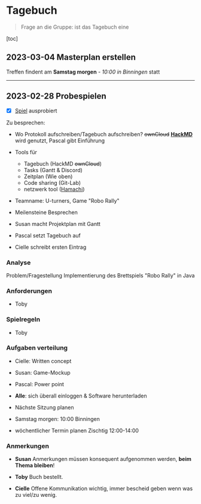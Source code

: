 # Tagebuch

> Frage an die Gruppe: ist das Tagebuch eine

[toc]


## 2023-03-04 Masterplan erstellen
    
Treffen findent am **Samstag morgen** - *10:00 in Binningen* statt


***

## 2023-02-28 Probespielen

- [x] [Spiel](https://de.wikipedia.org/wiki/Robo_Rally) ausprobiert

Zu besprechen:

-    Wo Protokoll aufschreiben/Tagebuch aufschreiben?
~~ownCloud~~ **[HackMD](https://hackmd.io)** wird genutzt, Pascal gibt Einführung

- Tools für
  - Tagebuch (HackMD ~~ownCloud~~)
  - Tasks (Gantt & Discord)
  - Zeitplan (Wie oben)
  - Code sharing (Git-Lab)
  - netzwerk tool ([Hamachi](https://vpn.net/))
- Teamname: U-turners, Game "Robo Rally"
- Meilensteine Besprechen
- Susan macht Projektplan mit Gantt
- Pascal setzt Tagebuch auf
- Cielle schreibt ersten Eintrag


### Analyse
Problem/Fragestellung
Implementierung des Brettspiels "Robo Rally" in Java

### Anforderungen
- Toby


### Spielregeln
- Toby

### Aufgaben verteilung
- Cielle: Written concept
- Susan: Game-Mockup
- Pascal: Power point
- **Alle**: sich überall einloggen & Software herunterladen

- Nächste Sitzung planen
- Samstag morgen: 10:00 Binningen

- wöchentlicher Termin planen
Zischtig 12:00-14:00

### Anmerkungen
- **Susan**
Anmerkungen müssen konsequent aufgenommen werden, **beim Thema bleiben**!

- **Toby**
Buch bestellt.

- **Cielle**
Offene Kommunikation wichtig, immer bescheid geben wenn was zu viel/zu wenig.